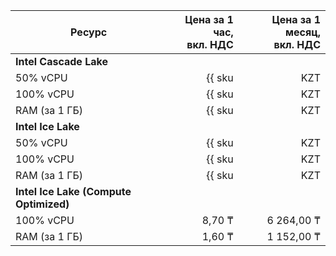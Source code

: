 | Ресурс        | Цена за 1 час,<br>вкл. НДС                                | Цена за 1 месяц,<br>вкл. НДС                        |
|---------------|----------------------------------------------:|----------------------------------------------------:|
| **Intel Cascade Lake**                                                                                              |
| 50% vCPU      | {{ sku|KZT|mdb.zk.kafka.v2.cpu.c50|string }}  | {{ sku|KZT|mdb.zk.kafka.v2.cpu.c50|month|string }}  |
| 100% vCPU     | {{ sku|KZT|mdb.zk.kafka.v2.cpu.c100|string }} | {{ sku|KZT|mdb.zk.kafka.v2.cpu.c100|month|string }} |
| RAM (за 1 ГБ) | {{ sku|KZT|mdb.zk.kafka.v2.ram|string }}      | {{ sku|KZT|mdb.zk.kafka.v2.ram|month|string }}      |
| **Intel Ice Lake**                                                                                                  |
| 50% vCPU      | {{ sku|KZT|mdb.zk.kafka.v3.cpu.c50|string }}  | {{ sku|KZT|mdb.zk.kafka.v3.cpu.c50|month|string }}  |
| 100% vCPU     | {{ sku|KZT|mdb.zk.kafka.v3.cpu.c100|string }} | {{ sku|KZT|mdb.zk.kafka.v3.cpu.c100|month|string }} |
| RAM (за 1 ГБ) | {{ sku|KZT|mdb.zk.kafka.v3.ram|string }}      | {{ sku|KZT|mdb.zk.kafka.v3.ram|month|string }}      |
| **Intel Ice Lake (Compute Optimized)** |
| 100% vCPU | 8,70 ₸ | 6 264,00 ₸ |
| RAM (за 1 ГБ) | 1,60 ₸ | 1 152,00 ₸ |
